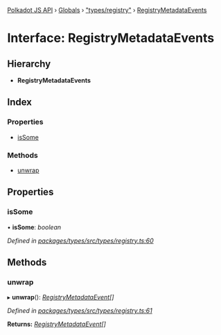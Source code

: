 [Polkadot JS API](../README.md) › [Globals](../globals.md) › ["types/registry"](../modules/_types_registry_.md) › [RegistryMetadataEvents](_types_registry_.registrymetadataevents.md)

# Interface: RegistryMetadataEvents

## Hierarchy

* **RegistryMetadataEvents**

## Index

### Properties

* [isSome](_types_registry_.registrymetadataevents.md#issome)

### Methods

* [unwrap](_types_registry_.registrymetadataevents.md#unwrap)

## Properties

###  isSome

• **isSome**: *boolean*

*Defined in [packages/types/src/types/registry.ts:60](https://github.com/polkadot-js/api/blob/69020faaa/packages/types/src/types/registry.ts#L60)*

## Methods

###  unwrap

▸ **unwrap**(): *[RegistryMetadataEvent](_types_registry_.registrymetadataevent.md)[]*

*Defined in [packages/types/src/types/registry.ts:61](https://github.com/polkadot-js/api/blob/69020faaa/packages/types/src/types/registry.ts#L61)*

**Returns:** *[RegistryMetadataEvent](_types_registry_.registrymetadataevent.md)[]*
